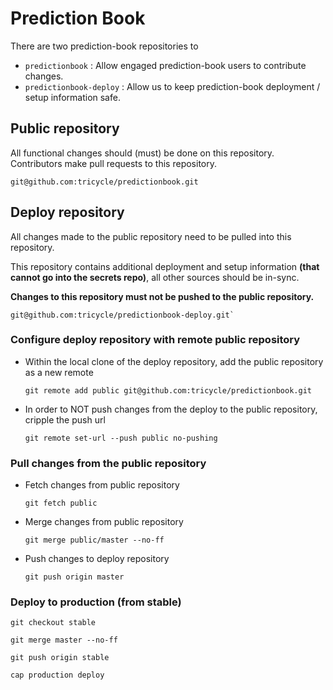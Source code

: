 # Prediction Book

There are two prediction-book repositories to

* `predictionbook` : Allow engaged prediction-book users to contribute changes.
* `predictionbook-deploy` : Allow us to keep prediction-book deployment / setup information safe.

## Public repository

All functional changes should (must) be done on this repository. Contributors make pull requests to this repository.

	git@github.com:tricycle/predictionbook.git

## Deploy repository

All changes made to the public repository need to be pulled into this repository.

This repository contains additional deployment and setup information **(that cannot go into the secrets repo)**, all other sources should be in-sync.

**Changes to this repository must not be pushed to the public repository.**

	git@github.com:tricycle/predictionbook-deploy.git`

### Configure deploy repository with remote public repository

* Within the local clone of the deploy repository, add the public repository as a new remote

  `git remote add public git@github.com:tricycle/predictionbook.git`

* In order to NOT push changes from the deploy to the public repository, cripple the push url

  `git remote set-url --push public no-pushing`

### Pull changes from the public repository

* Fetch changes from public repository
  
  `git fetch public`

* Merge changes from public repository
  
  `git merge public/master --no-ff`

* Push changes to deploy repository

  `git push origin master`

### Deploy to production (from stable)

	git checkout stable

	git merge master --no-ff

    git push origin stable

	cap production deploy
